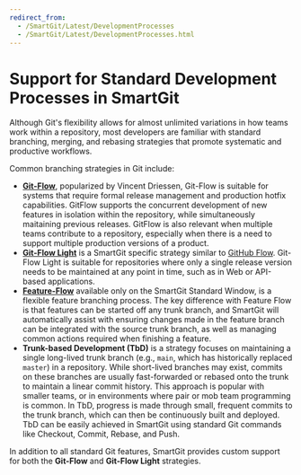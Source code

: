 ```yaml
---
redirect_from:
  - /SmartGit/Latest/DevelopmentProcesses
  - /SmartGit/Latest/DevelopmentProcesses.html
---
```


# Support for Standard Development Processes in SmartGit

Although Git's flexibility allows for almost unlimited variations in how teams work within a repository, most developers are familiar with standard branching, merging, and rebasing strategies that promote systematic and productive workflows.

Common branching strategies in Git include:

- **[Git-Flow](Git-Flow.md)**, popularized by Vincent Driessen, Git-Flow is suitable for systems that require formal release management and production hotfix capabilities. GitFlow supports the concurrent development of new features in isolation within the repository, while simultaneously maitaining previous releases. GitFlow is also relevant when multiple teams contribute to a repository, especially when there is a need to support multiple production versions of a product.
- **[Git-Flow Light](Git-Flow-Light.md)** is a SmartGit specific strategy similar to [GitHub Flow](https://docs.github.com/en/get-started/using-github/github-flow). Git-Flow Light is suitable for repositories where only a single release version needs to be maintained at any point in time, such as in Web or API-based applications.
- **[Feature-Flow](Feature-Flow.md)** available only on the SmartGit Standard Window, is a flexible feature branching process. The key difference with Feature Flow is that features can be started off any trunk branch, and SmartGit will automatically assist with ensuring changes made in the feature branch can be integrated with the source trunk branch, as well as managing common actions required when finishing a feature.
- **Trunk-based Development (TbD)** is a strategy focuses on maintaining a single long-lived trunk branch (e.g., `main`, which has historically replaced `master`) in a repository. While short-lived branches may exist, commits on these branches are usually fast-forwarded or rebased onto the trunk to maintain a linear commit history. This approach is popular with smaller teams, or in environments where pair or mob team programming is common. In TbD, progress is made through small, frequent commits to the trunk branch, which can then be continuously built and deployed. TbD can be easily achieved in SmartGit using standard Git commands like Checkout, Commit, Rebase, and Push.

In addition to all standard Git features, SmartGit provides custom support for both the **Git-Flow** and **Git-Flow Light** strategies.
